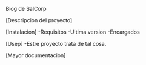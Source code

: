 Blog de SalCorp

[Descripcion del proyecto]

[Instalacion]
-Requisitos
-Ultima version
-Encargados

[Usep]
-Estre proyecto trata de tal cosa.

[Mayor documentacion]

